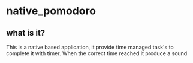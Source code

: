 # native_pomodoro

## what is it?
This is a native based application, it provide time managed task's to complete it with timer. When the correct time reached it produce a sound 
